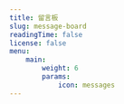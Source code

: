 ```yaml
---
title: 留言板
slug: message-board
readingTime: false
license: false
menu:
    main: 
        weight: 6
        params:
            icon: messages
---
```

